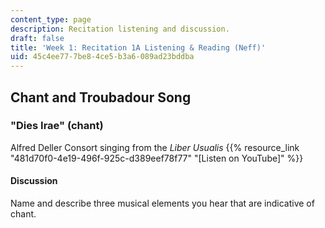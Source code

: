 ```yaml
---
content_type: page
description: Recitation listening and discussion.
draft: false
title: 'Week 1: Recitation 1A Listening & Reading (Neff)'
uid: 45c4ee77-7be8-4ce5-b3a6-089ad23bddba
---
```

## Chant and Troubadour Song

### "Dies Irae" (chant)

Alfred Deller Consort singing from the *Liber Usualis* {{% resource_link "481d70f0-4e19-496f-925c-d389eef78f77" "\[Listen on YouTube\]" %}}

#### Discussion

Name and describe three musical elements you hear that are indicative of chant.